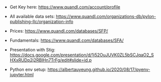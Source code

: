 - Get Key here: https://www.quandl.com/account/profile
- All available data sets: https://www.quandl.com/organizations-db/pylon-publishing-llc/organization-info
- Prices: https://www.quandl.com/databases/SFP/
- Fundamentals: https://www.quandl.com/databases/SFA/

- Presentation with Stig: https://docs.google.com/presentation/d/1j52OuJUVK0ZL5bSCJqaO2_SHXxRUDp2j2RBlHn7TrFg/edit#slide=id.p

- Python env setup: https://albertauyeung.github.io/2020/08/17/pyenv-jupyter.html
